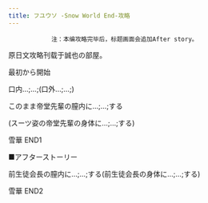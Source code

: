 ```yaml
---
title: フユウソ -Snow World End-攻略
---
```


                注：本编攻略完毕后，标题画面会追加After story。

原日文攻略刊载于誠也の部屋。



最初から開始

口内…;…;(口外…;…;)

このまま帝堂先輩の膣内に…;…;する

(スーツ姿の帝堂先輩の身体に…;…;する)



雪華 END1



■アフターストーリー

前生徒会長の膣内に…;…;する(前生徒会長の身体に…;…;する)



雪華 END2


              
